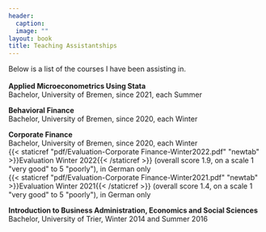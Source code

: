 ```yaml
---
header: 
  caption: 
  image: ""
layout: book
title: Teaching Assistantships
---
```


Below is a list of the courses I have been assisting in. 
<br></br>
**Applied Microeconometrics Using Stata**
<br>Bachelor, University of Bremen, since 2021, each Summer</br>

**Behavioral Finance**
<br>Bachelor, University of Bremen, since 2020, each Winter</br>

**Corporate Finance**
<br>Bachelor, University of Bremen, since 2020, each Winter</br>
{{< staticref "pdf/Evaluation-Corporate Finance-Winter2022.pdf" "newtab" >}}Evaluation Winter 2022{{< /staticref >}} (overall score 1.9, on a scale 1 "very good" to 5 "poorly"), in German only<br>
{{< staticref "pdf/Evaluation-Corporate Finance-Winter2021.pdf" "newtab" >}}Evaluation Winter 2021{{< /staticref >}} (overall score 1.4, on a scale 1 "very good" to 5 "poorly"), in German only

**Introduction to Business Administration, Economics and Social Sciences**
<br>Bachelor, University of Trier, Winter 2014 and Summer 2016</br>

